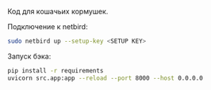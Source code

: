 Код для кошачьих кормушек.

Подключение к netbird:
```sh
sudo netbird up --setup-key <SETUP KEY>
```

Запуск бэка:
```sh
pip install -r requirements
uvicorn src.app:app --reload --port 8000 --host 0.0.0.0
```